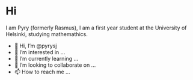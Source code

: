 # Hi

I am Pyry (formerly Rasmus), I am a first year student at the University of Helsinki, studying mathemathics.

- 👋 Hi, I’m @pyrysj
- 👀 I’m interested in ...
- 🌱 I’m currently learning ...
- 💞️ I’m looking to collaborate on ...
- 📫 How to reach me ...

<!---
pyrysj/pyrysj is a ✨ special ✨ repository because its `README.md` (this file) appears on your GitHub profile.
You can click the Preview link to take a look at your changes.
--->
